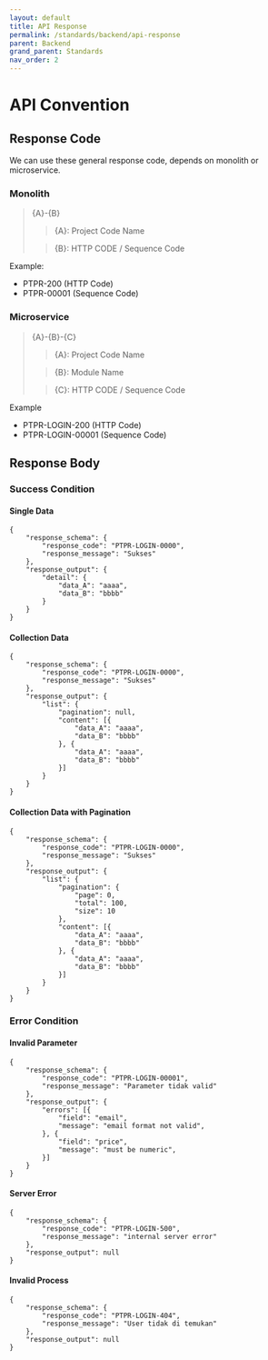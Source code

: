 ```yaml
---
layout: default
title: API Response
permalink: /standards/backend/api-response
parent: Backend
grand_parent: Standards
nav_order: 2
---
```


# API Convention

## Response Code

We can use these general response code, depends on monolith or microservice.

### Monolith

> {A}-{B}
>> {A}: Project Code Name
>
>> {B}: HTTP CODE / Sequence Code

Example:
- PTPR-200 (HTTP Code)
- PTPR-00001 (Sequence Code)

### Microservice
> {A}-{B}-{C}
>> {A}: Project Code Name
>
>> {B}: Module Name
>
>> {C}: HTTP CODE / Sequence Code

Example
- PTPR-LOGIN-200 (HTTP Code)
- PTPR-LOGIN-00001 (Sequence Code)

## Response Body
### Success Condition

#### Single Data
```
{
	"response_schema": {
		"response_code": "PTPR-LOGIN-0000",
		"response_message": "Sukses"
	},
	"response_output": {
		"detail": {
			"data_A": "aaaa",
			"data_B": "bbbb"
		}
	}
}
```

#### Collection Data
```
{
	"response_schema": {
		"response_code": "PTPR-LOGIN-0000",
		"response_message": "Sukses"
	},
	"response_output": {
		"list": {
			"pagination": null,
			"content": [{
				"data_A": "aaaa",
				"data_B": "bbbb"
			}, {
				"data_A": "aaaa",
				"data_B": "bbbb"
			}]
		}
	}
}
```

#### Collection Data with Pagination
```
{
	"response_schema": {
		"response_code": "PTPR-LOGIN-0000",
		"response_message": "Sukses"
	},
	"response_output": {
		"list": {
			"pagination": {
				"page": 0,
				"total": 100,
				"size": 10
			},
			"content": [{
				"data_A": "aaaa",
				"data_B": "bbbb"
			}, {
				"data_A": "aaaa",
				"data_B": "bbbb"
			}]
		}
	}
}
```

### Error Condition
#### Invalid Parameter
```
{
	"response_schema": {
		"response_code": "PTPR-LOGIN-00001",
		"response_message": "Parameter tidak valid"
	},
	"response_output": {
		"errors": [{
			"field": "email",
			"message": "email format not valid",
		}, {
			"field": "price",
			"message": "must be numeric",
		}]
	}
}
```

#### Server Error
```
{
	"response_schema": {
		"response_code": "PTPR-LOGIN-500",
		"response_message": "internal server error"
	},
	"response_output": null
}
```

#### Invalid Process
```
{
	"response_schema": {
		"response_code": "PTPR-LOGIN-404",
		"response_message": "User tidak di temukan"
	},
	"response_output": null
}
```